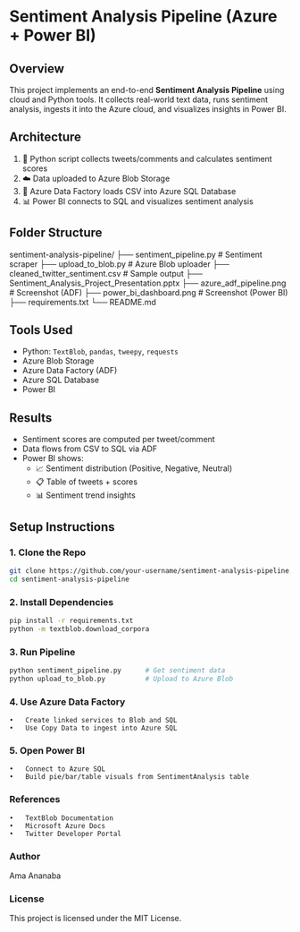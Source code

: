 # Sentiment Analysis Pipeline (Azure + Power BI)

## Overview

This project implements an end-to-end **Sentiment Analysis Pipeline** using cloud and Python tools. It collects real-world text data, runs sentiment analysis, ingests it into the Azure cloud, and visualizes insights in Power BI.

## Architecture

1. 🐍 Python script collects tweets/comments and calculates sentiment scores
2. ☁️ Data uploaded to Azure Blob Storage
3. 🔄 Azure Data Factory loads CSV into Azure SQL Database
4. 📊 Power BI connects to SQL and visualizes sentiment analysis

## Folder Structure

sentiment-analysis-pipeline/
├── sentiment_pipeline.py                # Sentiment scraper
├── upload_to_blob.py                    # Azure Blob uploader
├── cleaned_twitter_sentiment.csv        # Sample output
├── Sentiment_Analysis_Project_Presentation.pptx
├── azure_adf_pipeline.png               # Screenshot (ADF)
├── power_bi_dashboard.png               # Screenshot (Power BI)
├── requirements.txt
└── README.md

## Tools Used

- Python: `TextBlob`, `pandas`, `tweepy`, `requests`
- Azure Blob Storage
- Azure Data Factory (ADF)
- Azure SQL Database
- Power BI

## Results

- Sentiment scores are computed per tweet/comment
- Data flows from CSV to SQL via ADF
- Power BI shows:
  - 📈 Sentiment distribution (Positive, Negative, Neutral)
  - 📋 Table of tweets + scores
  - 📊 Sentiment trend insights

## Setup Instructions

### 1. Clone the Repo

```bash
git clone https://github.com/your-username/sentiment-analysis-pipeline.git
cd sentiment-analysis-pipeline
```
### 2. Install Dependencies

```bash
pip install -r requirements.txt
python -m textblob.download_corpora
```
### 3. Run Pipeline

```bash
python sentiment_pipeline.py      # Get sentiment data
python upload_to_blob.py          # Upload to Azure Blob
```
### 4. Use Azure Data Factory

	•	Create linked services to Blob and SQL
	•	Use Copy Data to ingest into Azure SQL

### 5. Open Power BI
	•	Connect to Azure SQL
	•	Build pie/bar/table visuals from SentimentAnalysis table

### References
	•	TextBlob Documentation
	•	Microsoft Azure Docs
	•	Twitter Developer Portal

### Author

Ama Ananaba

### License

This project is licensed under the MIT License.
